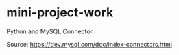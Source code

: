 # mini-project-work
Python and MySQL Connector

Source: https://dev.mysql.com/doc/index-connectors.html
